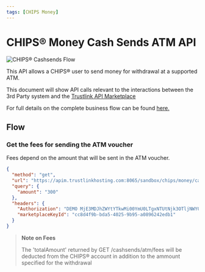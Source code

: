 ```yaml
---
tags: [CHIPS Money]
---
```


# CHIPS&reg; Money Cash Sends ATM API

![CHIPS&reg; Cashsends Flow](https://marketplace.trustlinkhosting.com/images/Providers/CHIPS/Cash_send_atm_voucher.png)

This API allows a CHIPS® user to send money for withdrawal at a supported ATM.

This document will show API calls relevant to the interactions between the 3rd Party system and the [Trustlink API Marketplace](https://marketplace.trustlinkhosting.com)

For full details on the complete business flow can be found [here.](https://marketplace.trustlinkhosting.com/api-documentation/api-publishers/chips-open-banking-platform/chips-money-basic)

## Flow

### Get the fees for sending the ATM voucher

Fees depend on the amount that will be sent in the ATM voucher.

```json http
{
  "method": "get",
  "url": "https://apim.trustlinkhosting.com:8065/sandbox/chips/money/cashsends/atm/fees",
  "query": {
    "amount": "300"
  },
  "headers": {
    "Authorization": "DEMO MjE3MDJhZWYtYTkwMi00YmU0LTgxNTUtNjk3OTljNWY0MjczOmIyNzAyNmZhLTlkYWUtNDcwOS05MzQxLTFiYWFjOGJlMzc3NA==",
    "marketplaceKeyId": "cc8d4f9b-bda5-4025-9b95-a0896242edb1"
  }
}
```
> **Note on Fees**
>
> The 'totalAmount' returned by GET /cashsends/atm/fees will be deducted from the CHIPS&reg; account in addition to the ammount specified for the withdrawal



